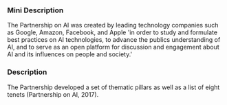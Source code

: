 ### Mini Description

The Partnership on AI was created by leading technology companies such as Google, Amazon, Facebook, and Apple 'in order to study and formulate best practices on AI technologies, to advance the publics understanding of AI, and to serve as an open platform for discussion and engagement about AI and its influences on people and society.'

### Description

The Partnership developed a set of thematic pillars as well as a list of eight tenets (Partnership on AI, 2017).
